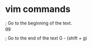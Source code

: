 # vim commands

; Go to the beginning of the text.  
gg

; Go to the end of the text
G - (shift + g)
